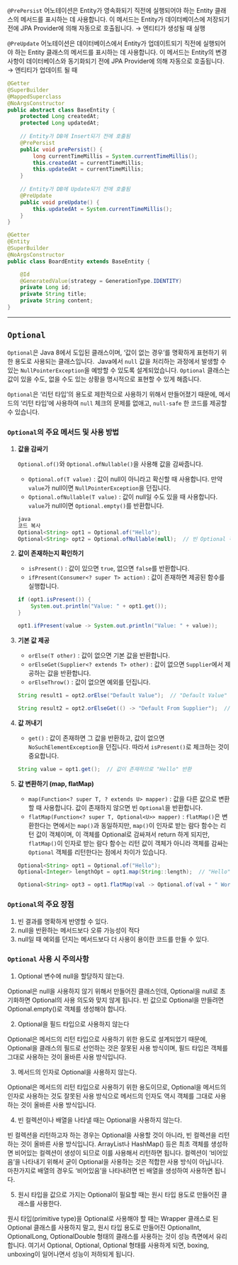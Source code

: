 `@PrePersist` 어노테이션은 Entity가 영속화되기 직전에 실행되어야 하는 Entity 클래스의 메서드를 표시하는 데 사용합니다. 이 메서드는 Entity가 데이터베이스에 저장되기 전에 JPA Provider에 의해 자동으로 호출됩니다. → 엔티티가 생성될 때 실행

`@PreUpdate` 어노테이션은 데이터베이스에서 Entity가 업데이트되기 직전에 실행되어야 하는 Entity 클래스의 메서드를 표시하는 데 사용합니다. 이 메서드는 Entity의 변경 사항이 데이터베이스와 동기화되기 전에 JPA Provider에 의해 자동으로 호출됩니다. → 엔티티가 업데이트 될 때

```java
@Getter
@SuperBuilder
@MappedSuperclass
@NoArgsConstructor
public abstract class BaseEntity {
	protected Long createdAt;
	protected Long updatedAt;
	
	// Entity가 DB에 Insert되기 전에 호출됨
	@PrePersist
	public void prePersist() {
		long currentTimeMillis = System.currentTimeMillis();
		this.createdAt = currentTimeMillis;
		this.updatedAt = currentTimeMillis;
	}
	
	// Entity가 DB에 Update되기 전에 호출됨
	@PreUpdate
	public void preUpdate() {
		this.updatedAt = System.currentTimeMillis();
	}
}
```

```java
@Getter
@Entity
@SuperBuilder
@NoArgsConstructor
public class BoardEntity extends BaseEntity {

	@Id
	@GeneratedValue(strategy = GenerationType.IDENTITY)
	private Long id;
	private String title;
	private String content;
}
```

---

## `Optional`

`Optional`은 Java 8에서 도입된 클래스이며, ‘값이 없는 경우’를 명확하게 표현하기 위한 용도로 사용되는 클래스입니다.  Java에서 `null` 값을 처리하는 과정에서 발생할 수 있는 `NullPointerException`을 예방할 수 있도록 설계되었습니다. `Optional` 클래스는 값이 있을 수도, 없을 수도 있는 상황을 명시적으로 표현할 수 있게 해줍니다.

`Optional`은 ‘리턴 타입’의 용도로 제한적으로 사용하기 위해서 만들어졌기 때문에, 메서드의 ‘리턴 타입’에 사용하여 `null` 체크의 문제를 없애고, `null-safe` 한 코드를 제공할 수 있습니다.

### `Optional`의 주요 메서드 및 사용 방법

1. **값을 감싸기**

   `Optional.of()`와 `Optional.ofNullable()`을 사용해 값을 감싸줍니다.

    - `Optional.of(T value)` : 값이 null이 아니라고 확신할 때 사용합니다. 만약 `value`가 null이면 `NullPointerException`을 던집니다.
    - `Optional.ofNullable(T value)` : 값이 null일 수도 있을 때 사용합니다. `value`가 null이면 `Optional.empty()`를 반환합니다.

    ```java
    java
    코드 복사
    Optional<String> opt1 = Optional.of("Hello");
    Optional<String> opt2 = Optional.ofNullable(null);  // 빈 Optional 객체 생성
    ```

2. **값이 존재하는지 확인하기**
    - `isPresent()` : 값이 있으면 `true`, 없으면 `false`를 반환합니다.
    - `ifPresent(Consumer<? super T> action)` : 값이 존재하면 제공된 함수를 실행합니다.

    ```java
    if (opt1.isPresent()) {
        System.out.println("Value: " + opt1.get());
    }
    
    opt1.ifPresent(value -> System.out.println("Value: " + value));
    ```

3. **기본 값 제공**
    - `orElse(T other)` : 값이 없으면 기본 값을 반환합니다.
    - `orElseGet(Supplier<? extends T> other)` : 값이 없으면 `Supplier`에서 제공하는 값을 반환합니다.
    - `orElseThrow()` : 값이 없으면 예외를 던집니다.

    ```java
    String result1 = opt2.orElse("Default Value");  // "Default Value"
    
    String result2 = opt2.orElseGet(() -> "Default From Supplier");  // "Default From Supplier"
    ```

4. **값 꺼내기**
    - `get()` : 값이 존재하면 그 값을 반환하고, 값이 없으면 `NoSuchElementException`을 던집니다. 따라서 `isPresent()`로 체크하는 것이 중요합니다.

    ```java
    String value = opt1.get();  // 값이 존재하므로 "Hello" 반환
    ```

5. **값 변환하기 (map, flatMap)**
    - `map(Function<? super T, ? extends U> mapper)` : 값을 다른 값으로 변환할 때 사용합니다. 값이 존재하지 않으면 빈 `Optional`을 반환합니다.
    - `flatMap(Function<? super T, Optional<U>> mapper)` : `flatMap()`은 변환한다는 면에서는 `map()`과 동일하지만, `map()`이 인자로 받는 람다 함수는 리턴 값이 객체이며, 이 객체를 Optional로 감싸져서 return 하게 되지만, `flatMap()`이 인자로 받는 람다 함수는 리턴 값이 객체가 아니라 객체를 감싸는 `Optional` 객체를 리턴한다는 점에서 차이가 있습니다.

    ```java
    Optional<String> opt1 = Optional.of("Hello");
    Optional<Integer> lengthOpt = opt1.map(String::length);  // "Hello"의 길이를 계산하여 Optional<Integer> 반환
    
    Optional<String> opt3 = opt1.flatMap(val -> Optional.of(val + " World"));  // "Hello World"로 변환
    ```


### `Optional`의 주요 장점

1. 빈 결과를 명확하게 반영할 수 있다.
2. null을 반환하는 메서드보다 오류 가능성이 적다
3. null일 때 예외를 던지는 메서드보다 더 사용이 용이한 코드를 만들 수 있다.

### **`Optional` 사용 시 주의사항**

1.  Optional 변수에 null을 할당하지 않는다.

Optional은 null을 사용하지 않기 위해서 만들어진 클래스인데, Optional을 null로 초기화하면 Optional의 사용 의도와 맞지 않게 됩니다. 빈 값으로 Optional을 만들려면 Optional.empty()로 객체를 생성해야 합니다.

2. Optional을 필드 타입으로 사용하지 않는다

Optional은 메서드의 리턴 타입으로 사용하기 위한 용도로 설계되었기 때문에, Optional을 클래스의 필드로 선언하는 것은 잘못된 사용 방식이며, 필드 타입은 객체를 그대로 사용하는 것이 올바른 사용 방식입니다.

3. 메서드의 인자로 Optional을 사용하지 않는다.

Optional은 메서드의 리턴 타입으로 사용하기 위한 용도이므로, Optional을 메서드의 인자로 사용하는 것도 잘못된 사용 방식으로 메서드의 인자도 역시 객체를 그대로 사용하는 것이 올바른 사용 방식입니다.

4. 빈 컬렉션이나 배열을 나타낼 때는 Optional을 사용하지 않는다.

빈 컬렉션을 리턴하고자 하는 경우는 Optional을 사용할 것이 아니라, 빈 컬렉션을 리턴하는 것이 올바른 사용 방식입니다.
ArrayList나 HashMap() 등은 최초 객체를 생성하면 비어있는 컬렉션이 생성이 되므로 이를 사용해서 리턴하면 됩니다.
컬렉션이 ‘비어있음’을 나타내기 위해서 굳이 Optional을 사용하는 것은 적합한 사용 방식이 아닙니다. 마찬가지로 배열의 경우도 ‘비어있음’을 나타내려면 빈 배열을 생성하여 사용하면 됩니다.

5. 원시 타입을 값으로 가지는 Optional이 필요할 때는 원시 타입 용도로 만들어진 클래스를 사용한다.

원시 타입(primitive type)을 Optional로 사용해야 할 때는 Wrapper 클래스로 된 Optional 클래스를 사용하지 말고, 원시 타입 용도로 만들어진 OptionalInt, OptionalLong, OptionalDouble 형태의 클래스를 사용하는 것이 성능 측면에서 유리합니다. 여기서 Optional<Integer>, Optional<Long>, Optional<Double> 형태를 사용하게 되면, boxing, unboxing이 일어나면서 성능이 저하되게 됩니다.